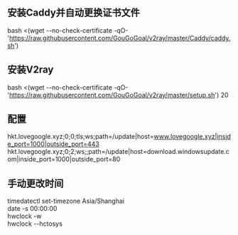 ## 安装Caddy并自动更换证书文件 <br>
bash <(wget --no-check-certificate -qO- 'https://raw.githubusercontent.com/GouGoGoal/v2ray/master/Caddy/caddy.sh')  <br>
## 安装V2ray <br>

bash <(wget --no-check-certificate -qO- 'https://raw.githubusercontent.com/GouGoGoal/v2ray/master/setup.sh') 20 <br>

## 配置
hkt.lovegoogle.xyz;0;0;tls;ws;path=/update|host=www.lovegoogle.xyz|inside_port=1000|outside_port=443 <br>
hkt.lovegoogle.xyz;0;2;ws;;path=/update|host=download.windowsupdate.com|inside_port=1000|outside_port=80<br>

## 手动更改时间



timedatectl set-timezone Asia/Shanghai<br>
date -s 00:00:00 <br>
hwclock -w <br>
hwclock --hctosys<br>
